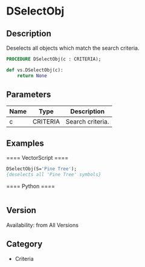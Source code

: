 # DSelectObj

## Description
Deselects all objects which match the search criteria.

```pascal
PROCEDURE DSelectObj(c : CRITERIA);
```

```python
def vs.DSelectObj(c):
    return None
```

## Parameters
|Name|Type|Description|
|---|---|---|
|c|CRITERIA|Search criteria.|

## Examples
==== VectorScript ====
```pascal
DSelectObj(S='Pine Tree');
{deselects all 'Pine Tree' symbols}
```
==== Python ====
```python

```

## Version
Availability: from All Versions

## Category
* Criteria

